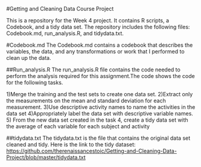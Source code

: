 #Getting and Cleaning Data Course Project

This is a repository for the Week 4 project. It contains R scripts, a Codebook,
and a tidy data set. The repository includes the following files: Codebook.md, run_analysis.R, and tidydata.txt.

#Codebook.md
The Codebook.md contains a codebook that describes the variables, the data, and any transformations or work that I performed to clean up the data.


##Run_analysis.R
The run_analysis.R file contains the code needed to perform the analysis 
required for this assignment.The code shows the code for the following tasks. 

1)Merge the training and the test sets to create one data set.
2)Extract only the measurements on the mean and standard deviation for each measurement.
3)Use descriptive activity names to name the activities in the data set
4)Appropriately label the data set with descriptive variable names.
5) From the new data set created in the task 4, create a tidy data set with the
average of each variable for each subject and activity

##tidydata.txt
The tidydata.txt is the file that contains the original data set cleaned and tidy. 
Here is the link to the tidy dataset:
https://github.com/therenaissancestoic/Getting-and-Cleaning-Data-Project/blob/master/tidydata.txt
